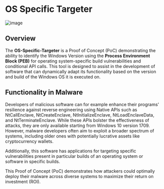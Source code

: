 # OS Specific Targeter

![image](https://github.com/pyramidyon/OS-Specific-Targeter/assets/88564775/dc9fe80c-fd5c-4beb-966f-6c8d1ca43dcf)

## Overview

The **OS-Specific-Targeter** is a Proof of Concept (PoC) demonstrating the ability to identify the Windows Version using the **Process Environment Block (PEB)** for operating system-specific build vulnerabilities and conditional API calls. This tool is designed to assist in the development of software that can dynamically adapt its functionality based on the version and build of the Windows OS it is executed on.

## Functionality in Malware

Developers of malicious software can for example enhance their programs' resilience against reverse engineering using Native APIs such as NtCallEnclave, NtCreateEnclave, NtInitializeEnclave, NtLoadEnclaveData, and NtTerminateEnclave. While these APIs bolster the effectiveness of attacks, they are only available starting from Windows 10 version 1709. However, malware developers often aim to exploit a broader spectrum of systems, including older ones with potentially lucrative assets like cryptocurrency wallets.

Additionally, this software has applications for targeting specific vulnerabilities present in particular builds of an operating system or software in specific builds.

This Proof of Concept (PoC) demonstrates how attackers could optimally deploy their malware across diverse systems to maximize their return on investment (ROI). 

